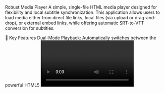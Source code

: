 Robust Media Player
A simple, single-file HTML media player designed for flexibility and local subtitle synchronization. This application allows users to load media either from direct file links, local files (via upload or drag-and-drop), or external embed links, while offering automatic SRT-to-VTT conversion for subtitles.

🌟 Key Features
Dual-Mode Playback: Automatically switches between the powerful HTML5 <video> element (for local and direct files) and an <iframe> (for external embed links like Streamtape).

Local Subtitle Synchronization: Easily load local subtitle files (.vtt or .srt) and synchronize them with media played in HTML5 mode. Includes automatic SRT-to-VTT conversion.

Drag-and-Drop Support: Quickly load media and subtitle files by simply dragging them onto the player area.

Modern UI & Theme Toggle: Features a clean, professional, and fully responsive design with a seamless Dark/Light Mode switch.

Robust Error Handling: Provides clear, color-coded alerts for successes, warnings (like cross-domain issues), and critical errors.

Memory Management: Implements efficient memory cleanup using URL.revokeObjectURL() for local files.

Single-File Deployment: Everything (HTML, CSS, JavaScript) is contained within one lightweight index.html file.
